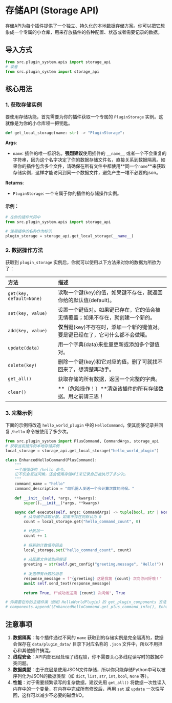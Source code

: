 # 存储API (Storage API)

存储API为每个插件提供了一个独立、持久化的本地数据存储方案。你可以把它想象成一个专属的小仓库，用来存放插件的各种配置、状态或者需要记录的数据。

## 导入方式

```python
from src.plugin_system.apis import storage_api
# 或者
from src.plugin_system import storage_api
```

## 核心用法

### 1. 获取存储实例

要使用存储功能，首先需要为你的插件获取一个专属的 `PluginStorage` 实例。这就像是为你的小仓库领一把钥匙。

```python
def get_local_storage(name: str) -> "PluginStorage":
```

**Args**:
- `name`: 插件的唯一标识名。**强烈建议**使用插件的 `__name__` 或者一个不会重复的字符串，因为这个名字决定了你的数据存储文件名，直接关系到数据隔离。如果你的插件包含多个文件，请确保在所有文件中都使用**同一个`name`**来获取存储实例，这样才能访问到同一个数据文件，避免产生一堆不必要的json。

**Returns**:
- `PluginStorage`: 一个专属于你的插件的存储操作实例。

#### 示例：
```python
# 在你的插件代码中
from src.plugin_system.apis import storage_api

# 使用插件的名称作为标识
plugin_storage = storage_api.get_local_storage(__name__)
```

### 2. 数据操作方法

获取到 `plugin_storage` 实例后，你就可以使用以下方法来对你的数据为所欲为了：

| 方法 | 描述 |
| :--- | :--- |
| `get(key, default=None)` | 读取一个键(key)的值，如果键不存在，就返回你给的默认值(default)。 |
| `set(key, value)` | 设置一个键值对。如果键已存在，它的值会被无情覆盖；如果不存在，就创建一个新的。 |
| `add(key, value)` | **仅当**键(key)不存在时，添加一个新的键值对。要是键已经在了，它可什么都不会做哦。 |
| `update(data)` | 用一个字典(data)来批量更新或添加多个键值对。 |
| `delete(key)` | 删除一个键(key)和它对应的值。删了可就找不回来了，想清楚再动手。 |
| `get_all()` | 获取存储的所有数据，返回一个完整的字典。 |
| `clear()` | **（危险操作！）**清空该插件的所有存储数据。用之前请三思！ |


### 3. 完整示例

下面的示例将改造 `hello_world_plugin` 中的 `HelloCommand`，使其能够记录并回复 `/hello` 命令被使用了多少次。

```python
from src.plugin_system import PlusCommand, CommandArgs, storage_api
# 获取当前插件的本地存储实例
local_storage = storage_api.get_local_storage("hello_world_plugin")

class EnhancedHelloCommand(PlusCommand):
    """
    一个增强版的 /hello 命令。
    它不仅会发送问候，还会使用存储API来记录自己被执行了多少次。
    """
    command_name = "hello"
    command_description = "向机器人发送一个会计算次数的问候。"
    
    def __init__(self, *args, **kwargs):
        super().__init__(*args, **kwargs)

    async def execute(self, args: CommandArgs) -> tuple[bool, str | None, bool]:
        # 从存储中读取计数，如果不存在则默认为 0
        count = local_storage.get("hello_command_count", 0)

        # 计数加一
        count += 1
        
        # 将新的计数值存回去
        local_storage.set("hello_command_count", count)
        
        # 从配置文件读取问候语
        greeting = str(self.get_config("greeting.message", "Hello!"))
        
        # 发送带有计数的消息
        response_message = f"{greeting} 这是我第 {count} 次向你问好哦！"
        await self.send_text(response_message)
        
        return True, f"成功发送第 {count} 次问候", True

# 你需要在你的主插件类（例如 HelloWorldPlugin）的 get_plugin_components 方法中注册这个 Command
# components.append((EnhancedHelloCommand.get_plus_command_info(), EnhancedHelloCommand))
```

## 注意事项

1.  **数据隔离**：每个插件通过不同的 `name` 获取到的存储实例是完全隔离的，数据会保存在 `data/plugin_data/` 目录下对应名称的 `.json` 文件中，所以不用担心和其他插件搞混。
2.  **线程安全**：API内部已经处理了线程锁，你不需要关心多线程读写时的数据冲突问题。
3.  **数据类型**：由于底层是使用JSON文件存储，所以你只能存储Python中可以被序列化为JSON的数据类型（如 `dict`, `list`, `str`, `int`, `bool`, `None` 等）。
4.  **性能**：对于需要频繁读写的复杂数据，建议先用 `get_all()` 将数据一次性读入内存中的一个变量，在内存中完成所有修改后，再用 `set` 或 `update` 一次性写回，这样可以减少不必要的磁盘I/O。